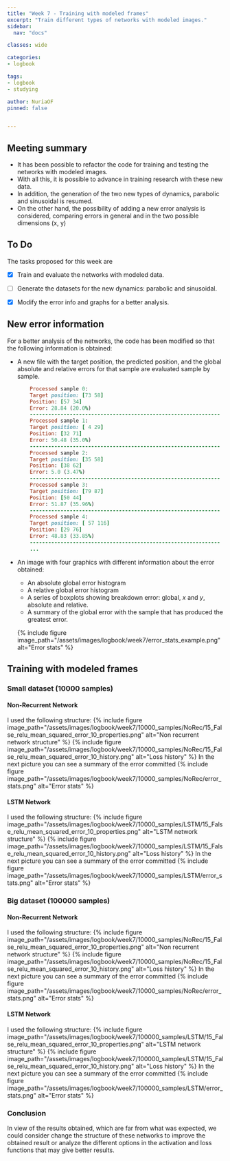 ```yaml
---
title: "Week 7 - Training with modeled frames"
excerpt: "Train different types of networks with modeled images."
sidebar:
  nav: "docs"

classes: wide

categories:
- logbook

tags:
- logbook
- studying

author: NuriaOF
pinned: false


---
```


## Meeting summary
- It has been possible to refactor the code for training and testing the networks with modeled images.
- With all this, it is possible to advance in training research with these new data.
- In addition, the generation of the two new types of dynamics, parabolic and sinusoidal is resumed.
- On the other hand, the possibility of adding a new error analysis is considered, comparing errors in general and in the two possible dimensions (x, y)


## To Do
The tasks proposed for this week are

- [X] Train and evaluate the networks with modeled data.
- [ ] Generate the datasets for the new dynamics: parabolic and sinusoidal.
- [X] Modify the error info and graphs for a better analysis.


## New error information
For a better analysis of the networks, the code has been modified so that the following information is obtained:

- A new file with the target position, the predicted position, and the global absolute and relative errors for that sample are evaluated sample by sample.
  
    ```ruby
        Processed sample 0: 
        Target position: [73 58]
        Position: [57 34]
        Error: 28.84 (20.0%)
        --------------------------------------------------------------
        Processed sample 1: 
        Target position: [ 4 29]
        Position: [32 71]
        Error: 50.48 (35.0%)
        --------------------------------------------------------------
        Processed sample 2: 
        Target position: [35 58]
        Position: [38 62]
        Error: 5.0 (3.47%)
        --------------------------------------------------------------
        Processed sample 3: 
        Target position: [79 87]
        Position: [50 44]
        Error: 51.87 (35.96%)
        --------------------------------------------------------------
        Processed sample 4: 
        Target position: [ 57 116]
        Position: [29 76]
        Error: 48.83 (33.85%)
        --------------------------------------------------------------
        ...
    ```
  
  
- An image with four graphics with different information about the error obtained:
  
  - An absolute global error histogram
  - A relative global error histogram
  - A series of boxplots showing breakdown error: global, *x* and *y*, absolute and relative.
  - A summary of the global error with the sample that has produced the greatest error.
  
  {% include figure image_path="/assets/images/logbook/week7/error_stats_example.png" alt="Error stats" %}
  

## Training with modeled frames
### Small dataset (10000 samples)
#### Non-Recurrent Network
I used the following structure:
{% include figure image_path="/assets/images/logbook/week7/10000_samples/NoRec/15_False_relu_mean_squared_error_10_properties.png" alt="Non recurrent network structure" %}
{% include figure image_path="/assets/images/logbook/week7/10000_samples/NoRec/15_False_relu_mean_squared_error_10_history.png" alt="Loss history" %}
In the next picture you can see a summary of the error committed
{% include figure image_path="/assets/images/logbook/week7/10000_samples/NoRec/error_stats.png" alt="Error stats" %}

#### LSTM Network
I used the following structure:
{% include figure image_path="/assets/images/logbook/week7/10000_samples/LSTM/15_False_relu_mean_squared_error_10_properties.png" alt="LSTM network structure" %}
{% include figure image_path="/assets/images/logbook/week7/10000_samples/LSTM/15_False_relu_mean_squared_error_10_history.png" alt="Loss history" %}
In the next picture you can see a summary of the error committed
{% include figure image_path="/assets/images/logbook/week7/10000_samples/LSTM/error_stats.png" alt="Error stats" %}


### Big dataset (100000 samples)
#### Non-Recurrent Network
I used the following structure:
{% include figure image_path="/assets/images/logbook/week7/10000_samples/NoRec/15_False_relu_mean_squared_error_10_properties.png" alt="Non recurrent network structure" %}
{% include figure image_path="/assets/images/logbook/week7/10000_samples/NoRec/15_False_relu_mean_squared_error_10_history.png" alt="Loss history" %}
In the next picture you can see a summary of the error committed
{% include figure image_path="/assets/images/logbook/week7/10000_samples/NoRec/error_stats.png" alt="Error stats" %}

#### LSTM Network
I used the following structure:
{% include figure image_path="/assets/images/logbook/week7/100000_samples/LSTM/15_False_relu_mean_squared_error_10_properties.png" alt="LSTM network structure" %}
{% include figure image_path="/assets/images/logbook/week7/100000_samples/LSTM/15_False_relu_mean_squared_error_10_history.png" alt="Loss history" %}
In the next picture you can see a summary of the error committed
{% include figure image_path="/assets/images/logbook/week7/100000_samples/LSTM/error_stats.png" alt="Error stats" %}

### Conclusion
In view of the results obtained, which are far from what was expected, we could consider change the structure of these networks to improve the obtained result or analyze the different options in the activation and loss functions that may give better results.

